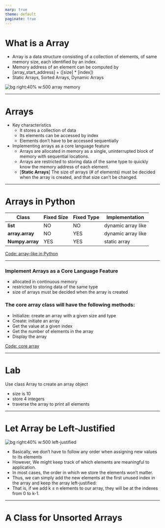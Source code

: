 ```yaml
---
marp: true
theme: default
paginate: true
---
```

# What is a Array
- Array is a data structure consisting of a collection of elements, of same memory size, each identified by an index. 
- Memory address of an element can be computed by 
  [array_start_address] + ([size] * [index])
- Static Arrays, Sorted Arrays, Dynamic Arrays

![bg right:40% w:500 array memory](../Lecture-Data-Structure/restricted/array_memory_address.png)

---
# Arrays
- Key characteristics
  - It stores a collection of data
  - Its elements can be accessed by index
  - Elements don’t have to be accessed sequentially
- Implementing arrays as a core language feature
  - Arrays are allocated in memory as a single, uninterrupted block of memory with
sequential locations.
  - Arrays are restricted to storing data of the same type to quickly know the memory address of each element.
  - [**Static Arrays**] The size of arrays (# of elements) must be decided when the array is created, and that size can’t be changed.

---
# Arrays in Python

Class          |Fixed Size|Fixed Type|Implementation
---------------|----------|-----------------|--------------
**list**       |NO    |NO               |dynamic array like
**array.array**|NO    |YES              |dynamic array like
**Numpy.array**|YES   |YES              |static array

[Code: array-like in Python](../Lecture-Data-Structure/code/ch02a_python_array_like.py)

---
### Implement Arrays as a Core Language Feature
  - allocated in continuous memory
  - restricted to storing data of the same type
  - size of arrays must be decided when the array is created

### The core array class will have the following methods:
  - Initialize: create an array with a given size and type
  - Create: initiate an array
  - Get the value at a given index
  - Get the number of elements in the array
  - Display the array

[Code: core array](../Lecture-Data-Structure/code/ch02b_core_array.py)

---
# Lab
Use class Array to create an array object
- size is 10
- store 4 integers
- traverse the array to print all elements

---

# Let Array be Left-Justified
![bg right:40% w:500 left-justified](../Lecture-Data-Structure/restricted/a_left_justified_array.png)

 - Basically, we don’t have to follow any order when assigning new values to its elements
 - However, We might keep track of which elements are meaningful to application.
 - In most cases, the order in which we store the elements won’t matter.
 - Thus, we can simply add the new elements at the first unused index in the array and keep the array left-justified: 
 - That is, if we add k ≤ n elements to our array, they will be at the indexes from 0 to k-1.

---
# A Class for Unsorted Arrays

